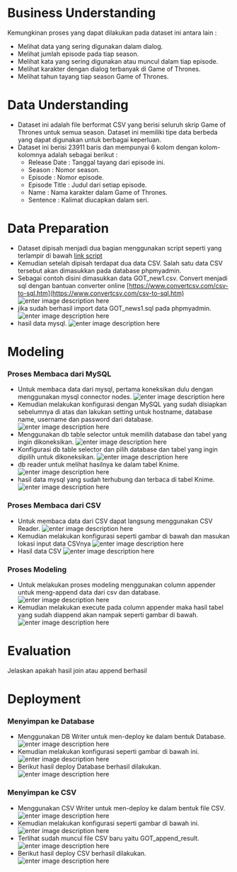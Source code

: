 # Business Understanding
Kemungkinan proses yang dapat dilakukan pada dataset ini antara lain :
 - Melihat data yang sering digunakan dalam dialog.
 - Melihat jumlah episode pada tiap season.
 - Melihat kata yang sering digunakan atau muncul dalam tiap episode.
 - Melihat karakter dengan dialog terbanyak di Game of Thrones.
 - Melihat tahun tayang tiap season Game of Thrones.
# Data Understanding
 - Dataset ini adalah file berformat CSV yang berisi seluruh skrip Game of Thrones untuk semua season. Dataset ini memiliki tipe data berbeda yang dapat digunakan untuk berbagai keperluan.    
 -  Dataset ini berisi 23911 baris dan mempunyai 6 kolom dengan kolom-kolomnya adalah sebagai berikut :
    - Release Date : Tanggal tayang dari episode ini.
    - Season : Nomor season.
    - Episode : Nomor episode.
    - Episode Title : Judul dari setiap episode.
    - Name : Nama karakter dalam Game of Thrones.
    - Sentence : Kalimat diucapkan dalam seri.
# Data Preparation
- Dataset dipisah menjadi dua bagian menggunakan script seperti yang terlampir di bawah
[link script](https://github.com/bimaramadhan/bigdata-its-2020/blob/tugas1/tugas1/split_data.ipynb)
- Kemudian setelah dipisah terdapat dua data CSV. Salah satu data CSV tersebut akan dimasukkan pada database phpmyadmin.
- Sebagai contoh disini dimasukkan data GOT_new1.csv. Convert menjadi sql dengan bantuan converter online [https://www.convertcsv.com/csv-to-sql.htm](https://www.convertcsv.com/csv-to-sql.htm) 
![enter image description here](https://github.com/bimaramadhan/bigdata-its-2020/blob/tugas1/tugas1/gambar/convert-csv-to-sql.PNG?raw=true)
- jika sudah berhasil import data GOT_news1.sql pada phpmyadmin.
![enter image description here](https://github.com/bimaramadhan/bigdata-its-2020/blob/tugas1/tugas1/gambar/import-sql.PNG?raw=true)
- hasil data mysql.
![enter image description here](https://github.com/bimaramadhan/bigdata-its-2020/blob/tugas1/tugas1/gambar/tabel-sql.PNG?raw=true)

# Modeling
### Proses Membaca dari MySQL
- Untuk membaca data dari mysql, pertama koneksikan dulu dengan menggunakan mysql connector nodes. 
![enter image description here](https://github.com/bimaramadhan/bigdata-its-2020/blob/tugas1/tugas1/gambar/mysql-connector.PNG?raw=true)
- Kemudian melakukan konfigurasi dengan MySQL yang sudah disiapkan sebelumnya di atas dan lakukan setting untuk hostname, database name, username dan password dari database.
![enter image description here](https://github.com/bimaramadhan/bigdata-its-2020/blob/tugas1/tugas1/gambar/konfigurasi-sql-connector.PNG?raw=true)
- Menggunakan db table selector untuk memilih database dan tabel yang ingin dikoneksikan.
![enter image description here](https://github.com/bimaramadhan/bigdata-its-2020/blob/tugas1/tugas1/gambar/db-table-selector.PNG?raw=true)
- Konfigurasi db table selector dan pilih database dan tabel yang ingin dipilih untuk dikoneksikan.
![enter image description here](https://github.com/bimaramadhan/bigdata-its-2020/blob/tugas1/tugas1/gambar/konfigurasi-sql-selector.PNG?raw=true)
- db reader untuk melihat hasilnya ke dalam tabel Knime.
![enter image description here](https://github.com/bimaramadhan/bigdata-its-2020/blob/tugas1/tugas1/gambar/db-reader.PNG?raw=true)
- hasil data mysql yang sudah terhubung dan terbaca di tabel Knime.
![enter image description here](https://github.com/bimaramadhan/bigdata-its-2020/blob/tugas1/tugas1/gambar/db-reader-sql.PNG?raw=true)
### Proses Membaca dari CSV
- Untuk membaca data dari CSV dapat langsung menggunakan CSV Reader.
![enter image description here](https://github.com/bimaramadhan/bigdata-its-2020/blob/tugas1/tugas1/gambar/csv-reader.PNG?raw=true)
- Kemudian melakukan konfigurasi seperti gambar di bawah dan masukan lokasi input data CSVnya
![enter image description here](https://github.com/bimaramadhan/bigdata-its-2020/blob/tugas1/tugas1/gambar/konfigurasi-csv-reader.PNG?raw=true)
- Hasil data CSV
![enter image description here](https://github.com/bimaramadhan/bigdata-its-2020/blob/tugas1/tugas1/gambar/csv-reader-knime.PNG?raw=true) 

### Proses Modeling
 - Untuk melakukan proses modeling menggunakan column appender untuk meng-append data dari csv dan database.
![enter image description here](https://github.com/bimaramadhan/bigdata-its-2020/blob/tugas1/tugas1/gambar/column-appender.PNG?raw=true)
 - Kemudian melakukan execute pada column appender maka hasil tabel yang sudah diappend akan nampak seperti gambar di bawah.
![enter image description here](https://github.com/bimaramadhan/bigdata-its-2020/blob/tugas1/tugas1/gambar/hasil-append.PNG?raw=true)
# Evaluation
Jelaskan apakah hasil join atau append berhasil
# Deployment
### Menyimpan ke Database
 - Menggunakan DB Writer untuk men-deploy ke dalam bentuk Database.
![enter image description here](https://github.com/bimaramadhan/bigdata-its-2020/blob/tugas1/tugas1/gambar/db-writer.PNG?raw=true)
 - Kemudian melakukan konfigurasi seperti gambar di bawah ini.
 ![enter image description here](https://github.com/bimaramadhan/bigdata-its-2020/blob/tugas1/tugas1/gambar/konfigurasi-db-writer.PNG?raw=true)
 - Berikut hasil deploy Database berhasil dilakukan.
![enter image description here](https://github.com/bimaramadhan/bigdata-its-2020/blob/tugas1/tugas1/gambar/hasil-db-writer.PNG?raw=true)
### Menyimpan ke CSV
 - Menggunakan CSV Writer untuk men-deploy ke dalam bentuk file CSV.
 ![enter image description here](https://github.com/bimaramadhan/bigdata-its-2020/blob/tugas1/tugas1/gambar/csv-writer.PNG?raw=true)
 - Kemudian melakukan konfigurasi seperti gambar di bawah ini.
 ![enter image description here](https://github.com/bimaramadhan/bigdata-its-2020/blob/tugas1/tugas1/gambar/konfigurasi-csv-writer.PNG?raw=true)
 - Terlihat sudah muncul file CSV baru yaitu GOT_append_result.
![enter image description here](https://github.com/bimaramadhan/bigdata-its-2020/blob/tugas1/tugas1/gambar/csv-writer-file.PNG?raw=true)
- Berikut hasil deploy CSV berhasil dilakukan. 
![enter image description here](https://github.com/bimaramadhan/bigdata-its-2020/blob/tugas1/tugas1/gambar/hasil-csv-writer.PNG?raw=true)
